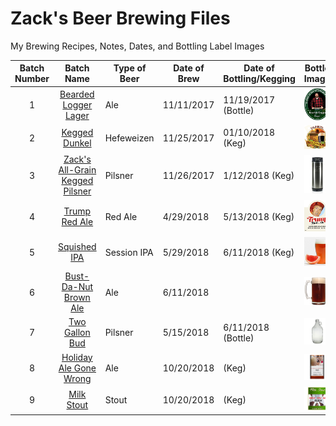 # Zack's Beer Brewing Files

My Brewing Recipes, Notes, Dates, and Bottling Label Images

| Batch Number |    Batch Name        | Type of Beer | Date of Brew | Date of Bottling/Kegging | Bottle Image |
|:------------:|:--------------------:| ------------ | ------------ | ---------------- |:------------:|
| 1            | [Bearded Logger Lager](https://github.com/zburns/Beer/tree/master/1) | Ale | 11/11/2017   | 11/19/2017 (Bottle)      | ![alt text](https://github.com/zburns/Beer/blob/master/1/Bottles/icon.png " ") |
| 2            | [Kegged Dunkel](https://github.com/zburns/Beer/tree/master/2) | Hefeweizen | 11/25/2017   | 01/10/2018 (Keg)        | ![alt text](https://github.com/zburns/Beer/blob/master/2/Bottles/icon.png " ") |
| 3            | [Zack's All-Grain Kegged Pilsner](https://github.com/zburns/Beer/tree/master/3) | Pilsner | 11/26/2017   | 1/12/2018 (Keg)      | ![alt text](https://github.com/zburns/Beer/blob/master/3/Bottles/icon.png " ") |
| 4            | [Trump Red Ale](https://github.com/zburns/Beer/tree/master/4) | Red Ale | 4/29/2018   | 5/13/2018 (Keg)  | ![alt text](https://github.com/zburns/Beer/blob/master/4/Bottles/icon.png " ") |
| 5            | [Squished IPA](https://github.com/zburns/Beer/tree/master/5) | Session IPA | 5/29/2018   | 6/11/2018 (Keg)   | ![alt text](https://github.com/zburns/Beer/blob/master/5/Bottles/icon.png " ") |
| 6            | [Bust-Da-Nut Brown Ale](https://github.com/zburns/Beer/tree/master/6) | Ale | 6/11/2018   |        | ![alt text](https://github.com/zburns/Beer/blob/master/6/Bottles/icon.png " ") |
| 7            | [Two Gallon Bud](https://github.com/zburns/Beer/tree/master/7) | Pilsner | 5/15/2018   |  6/11/2018 (Bottle)  | ![alt text](https://github.com/zburns/Beer/blob/master/7/Bottles/icon.png " ") |
| 8            | [Holiday Ale Gone Wrong](https://github.com/zburns/Beer/tree/master/8) | Ale | 10/20/2018   |  (Keg)  | ![alt text](https://github.com/zburns/Beer/blob/master/8/Bottles/icon.png " ") |
| 9            | [Milk Stout](https://github.com/zburns/Beer/tree/master/9) | Stout | 10/20/2018   |  (Keg)  | ![alt text](https://github.com/zburns/Beer/blob/master/9/Bottles/icon.png " ") |
